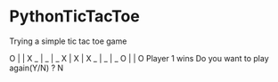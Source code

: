 # PythonTicTacToe
Trying a simple tic tac toe game

O |   | X
_ | _ | _
X | X | X
_ | _ | _
O |   | O
Player 1 wins
Do you want to play again(Y/N) ? N
